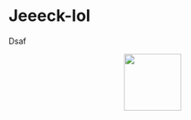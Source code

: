 # Jeeeck-lol
Dsaf
<div id="header" align="center">
  <img src="http://tenor.com/ru/view/dsaf-spin-gif-22055994" width="100"/>
</div>
